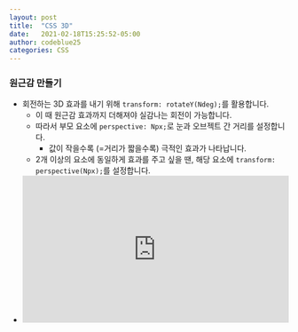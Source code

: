```yaml
---
layout: post
title:  "CSS 3D"
date:   2021-02-18T15:25:52-05:00
author: codeblue25
categories: CSS
---
```


<h3>원근감 만들기</h3>

* 회전하는 3D 효과를 내기 위해  `transform: rotateY(Ndeg);`를 활용합니다.
  * 이 때 원근감 효과까지 더해져야 실감나는 회전이 가능합니다.
  * 따라서 부모 요소에 `perspective: Npx;`로 눈과 오브젝트 간 거리를 설정합니다.
    * 값이 작을수록 (=거리가 짧을수록) 극적인 효과가 나타납니다.
  * 2개 이상의 요소에 동일하게 효과를 주고 싶을 땐,  해당 요소에 `transform: perspective(Npx);`를 설정합니다.
* <iframe height="265" style="width: 100%;" scrolling="no" title="3d 1" src="https://codepen.io/codeblue25/embed/ExNXKrQ?height=265&theme-id=dark&default-tab=css,result" frameborder="no" loading="lazy" allowtransparency="true" allowfullscreen="true">
  See the Pen <a href='https://codepen.io/codeblue25/pen/ExNXKrQ'>3d 1</a> by CHOI SUN YOUNG
  (<a href='https://codepen.io/codeblue25'>@codeblue25</a>) on <a href='https://codepen.io'>CodePen</a>.

<br />

<h3>180° 회전하기</h3>

* 카드를 뒤집을 때 처럼 180° 회전하는 3D 효과를 구현할 때는 앞면과 뒷면을 모두 고려해야합니다.
  1) 앞면이 위로 올라오도록 가져와야합니다. -> `z-index: 1;` <br />
  2) 뒷면은 뒤집힌 채로 포개져야 합니다. -> `transform: rotateY(180deg);` <br />
  3) world 클래스에 적용된 원근감 효과가 front, back 클래스까지 잘 전달되기 위해 중간에 있는 card 클래스에 설정을 해줘야 합니다. -> `transform-style: preserve 3d;` <br />
  4) 회전 과정을 매끄럽게 하기 위해, 뒷면엔 앞면이 보이지 않도록 합니다. -> `backface-visibility: hidden;` <br />
* <iframe height="265" style="width: 100%;" scrolling="no" title="css 3d 2" src="https://codepen.io/codeblue25/embed/poNwNGN?height=265&theme-id=dark&default-tab=css,result" frameborder="no" loading="lazy" allowtransparency="true" allowfullscreen="true">
  See the Pen <a href='https://codepen.io/codeblue25/pen/poNwNGN'>css 3d 2</a> by CHOI SUN YOUNG
  (<a href='https://codepen.io/codeblue25'>@codeblue25</a>) on <a href='https://codepen.io'>CodePen</a>.